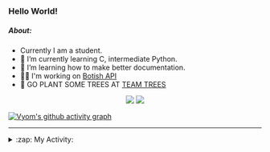 ### Hello World!

##### About:
- Currently I am a student.
- 🌱 I’m currently learning C, intermediate Python.
- 🌱 I’m learning how to make better documentation.
- 👨‍💻 I'm working on [Botish API](https://github.com/Vyvy-vi/api)
- 🌱 GO PLANT SOME TREES AT [TEAM TREES](https://teamtrees.org/)

<p align="center">
  <a href="https://twitter.com/Vyvy_viM"><img target="_blank" src="https://img.shields.io/badge/twitter%20@Vyvy_viM-0D95E8?style=for-the-badge&logo=twitter&logoColor=white"/></a> 
  <a href="https://vyvy-vi.github.io/portfolio"><img target="_blank" src="https://img.shields.io/badge/-I_love_open_source-green?style=for-the-badge&logo=github&logoColor=black"/></a> 
</p>

[![Vyom's github activity graph](https://activity-graph.herokuapp.com/graph?username=Vyvy-vi)](https://github.com/ashutosh00710/github-readme-activity-graph)

---
<details>
  <summary>:zap: My Activity:</summary>
  
<!--START_SECTION:waka-->
![Code Time](http://img.shields.io/badge/Code%20Time-720%20hrs%2026%20mins-blue)

**I'm a Night 🦉** 

```text
🌞 Morning    57 commits     ██░░░░░░░░░░░░░░░░░░░░░░░   7.89% 
🌆 Daytime    177 commits    ██████░░░░░░░░░░░░░░░░░░░   24.52% 
🌃 Evening    245 commits    ████████░░░░░░░░░░░░░░░░░   33.93% 
🌙 Night      243 commits    ████████░░░░░░░░░░░░░░░░░   33.66%

```
📅 **I'm Most Productive on Sunday** 

```text
Monday       72 commits     ██░░░░░░░░░░░░░░░░░░░░░░░   9.97% 
Tuesday      116 commits    ████░░░░░░░░░░░░░░░░░░░░░   16.07% 
Wednesday    118 commits    ████░░░░░░░░░░░░░░░░░░░░░   16.34% 
Thursday     101 commits    ███░░░░░░░░░░░░░░░░░░░░░░   13.99% 
Friday       79 commits     ██░░░░░░░░░░░░░░░░░░░░░░░   10.94% 
Saturday     84 commits     ███░░░░░░░░░░░░░░░░░░░░░░   11.63% 
Sunday       152 commits    █████░░░░░░░░░░░░░░░░░░░░   21.05%

```


📊 **This Week I Spent My Time On** 

```text
🔥 Editors: 
VS Code                  12 hrs 56 mins      █████████████████████████   99.7% 
Vim                      2 mins              ░░░░░░░░░░░░░░░░░░░░░░░░░   0.3%

🐱‍💻 Projects: 
praise_backend_js        7 hrs 47 mins       ███████████████░░░░░░░░░░   59.98% 
Unknown Project          2 hrs 55 mins       █████░░░░░░░░░░░░░░░░░░░░   22.51% 
discord-bot              1 hr 20 mins        ██░░░░░░░░░░░░░░░░░░░░░░░   10.27% 
discord-bot-army         54 mins             █░░░░░░░░░░░░░░░░░░░░░░░░   7.04% 
onboarding-bot           1 min               ░░░░░░░░░░░░░░░░░░░░░░░░░   0.2%

```


 Last Updated on 12/04/2022 11:04:52 UTC
<!--END_SECTION:waka-->
</details>
